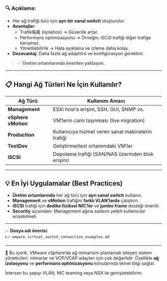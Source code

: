 
### 🔍 Açıklama:

- Her ağ trafiği türü için **ayrı bir sanal switch** oluşturulur.
- **Avantajlar**:
  - Trafik隔离 (isolation) → Güvenlik artar.
  - Performans optimizasyonu → Örneğin, iSCSI trafiği diğer trafiğe karışmaz.
  - Yönetilebilirlik → Hata ayıklama ve izleme daha kolay.
- **Dezavantaj**: Daha fazla ağ adaptörü ve konfigürasyon gerektirir.

> ✅ **Üretim ortamlarında önerilen yaklaşım.**

---

## 📋 Hangi Ağ Türleri Ne İçin Kullanılır?

| Ağ Türü            | Kullanım Amacı                                     |
|--------------------|----------------------------------------------------|
| **Management**     | ESXi host’a erişim, SSH, GUI, SNMP vs.             |
| **vSphere vMotion**| VM’lerin canlı taşınması (live migration)           |
| **Production**     | Kullanıcıya hizmet veren sanal makinelerin trafiği  |
| **TestDev**        | Geliştirme/test ortamındaki VM’ler                 |
| **iSCSI**          | Depolama trafiği (SAN/NAS üzerinden blok erişim)    |

---

## 💡 En İyi Uygulamalar (Best Practices)

- **Üretim ortamlarında** her ağ türü için **ayrı sanal switch** kullanın.
- **Management** ve **vMotion** trafiğini **farklı VLAN’larda** çalıştırın.
- **iSCSI** trafiği için **dedike fiziksel NIC’ler** ve **jumbo frame** desteği önerilir.
- **Security** açısından: Management ağına sadece yetkili kullanıcılar erişebilmeli.

---

✅ **Dosya adı önerisi:**  
👉 `vmware_virtual_switch_connection_examples.md`

---

📌 Bu içerik, VMware vSphere’da ağ mimarisini planlamak isteyen sistem yöneticileri, mimarlar ve VCP/VCAP adayları için çok değerlidir. Özellikle **ağ izolasyonu** ve **performans optimizasyonu** konularında temel bilgi sağlar.

İstersen bu yapıyı VLAN, NIC teaming veya NSX ile genişletebilirim.
